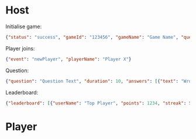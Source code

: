 # Host
Initialise game:
```json
{"status": "success", "gameId": "123456", "gameName": "Game Name", "questionCount": 2}
```
Player joins:
```json
{"event": "newPlayer", "playerName": "Player X"}
```
Question:
```json
{"question": "Question Text", "duration": 10, "answers": [{"text": "Wrong Answer", "correct": false},{"text": "Wrong Answer", "correct": false},{"text": "Right Answer", "correct": true},{"text": "Wrong Answer", "correct": false}]}
```
Leaderboard:
```json
{"leaderboard": [{"userName": "Top Player", "points": 1234, "streak": 5}, {"userName": "Middle Player", "points": 790, "streak": 1}, {"userName": "Bottom Player", "points": 3, "streak": 0}]}
```

# Player